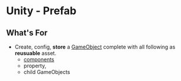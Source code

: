 # Unity - Prefab

## What's For

- Create, config, **store** a [GameObject](unity-gameobject.md) complete with all following as **reusuable** asset.
  - [components]()
  - property, 
  - child GameObjects 
